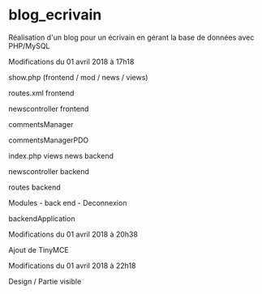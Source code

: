 # blog_ecrivain
Réalisation d'un blog pour un écrivain en gérant la base de données avec PHP/MySQL

Modifications du 01 avril 2018 à 17h18

show.php (frontend / mod / news / views)

routes.xml frontend

newscontroller frontend

commentsManager 

commentsManagerPDO 

index.php views news backend

newscontroller backend

routes backend

Modules - back end - Deconnexion

backendApplication

Modifications du 01 avril 2018 à 20h38

Ajout de TinyMCE

Modifications du 01 avril 2018 à 22h18

Design / Partie visible


